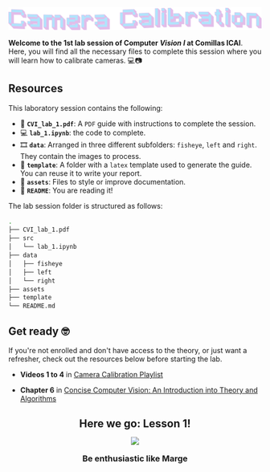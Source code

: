 <a href="https://x.com/nearcyan/status/1706914605262684394">
  <picture>
    <source media="(prefers-color-scheme: dark)" srcset="assets/camera-calibration-dark.png">
    <source media="(prefers-color-scheme: light)" srcset="assets/camera-calibration-light.png">
    <img alt="Lab Session Image" src="assets/camera-calibration-light.png">
  </picture>
</a>


**Welcome to the 1st lab session of Computer *Vision I* at Comillas ICAI**. Here, you will find all the necessary files to complete this session where you will learn how to calibrate cameras. 💻📷


## Resources

This laboratory session contains the following:

- 📄 **``CVI_lab_1.pdf``**: A ``PDF`` guide with instructions to complete the session.
- 💻 **``lab_1.ipynb``**: the code to complete.
- 🎞️ **``data``**: Arranged in three different subfolders: ``fisheye``, ``left`` and ``right``. They contain the images to process.
- 📝 **``template``**: A folder with a ``latex`` template used to generate the guide. You can reuse it to write your report.
- 🧩 **``assets``**: Files to style or improve documentation.
- 📖 **``README``**: You are reading it!

The lab session folder is structured as follows:

```bash
.
├── CVI_lab_1.pdf
├── src
│   └── lab_1.ipynb
├── data
│   ├── fisheye
│   ├── left
│   └── right
├── assets
├── template
└── README.md
```

## Get ready 🤓
If you're not enrolled and don't have access to the theory, or just want a refresher, check out the resources below before starting the lab.

- **Videos 1 to 4** in [Camera Calibration Playlist](https://www.youtube.com/playlist?list=PL2zRqk16wsdoCCLpou-dGo7QQNks1Ppzo)

- **Chapter 6** in [Concise Computer Vision: An Introduction into Theory and Algorithms](https://doc.lagout.org/science/0_Computer%20Science/2_Algorithms/Concise%20Computer%20Vision_%20An%20Introduction%20into%20Theory%20and%20Algorithms%20%5BKlette%202014-01-20%5D.pdf)

<h2 align="center" style="margin-bottom: 0px"; >Here we go: Lesson 1!</h2>
<p align="center">
  <img src="https://media.giphy.com/media/3orieQSoJPS01oCpig/giphy.gif" width="300" style="margin-bottom: 0px;" />
</p>
<h3 align="center" style="margin-top: 0px;"> Be enthusiastic like Marge</h3>